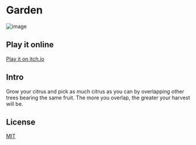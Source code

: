 # Garden
![image](public/cover.webp)

## Play it online
[Play it on itch.io](https://0x682.itch.io/garden)

## Intro
Grow your citrus and pick as much citrus as you can by overlapping other trees bearing the same fruit. The more you overlap, the greater your harvest will be.

## License
[MIT](license)
